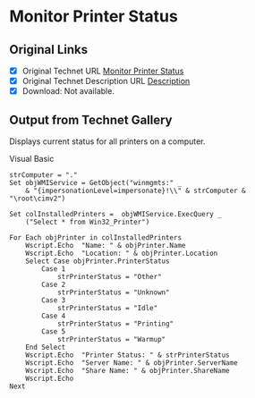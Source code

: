 # Monitor Printer Status

## Original Links

- [x] Original Technet URL [Monitor Printer Status](https://gallery.technet.microsoft.com/37193df6-233e-4609-9514-efda5c8ef020)
- [x] Original Technet Description URL [Description](https://gallery.technet.microsoft.com/37193df6-233e-4609-9514-efda5c8ef020/description)
- [x] Download: Not available.

## Output from Technet Gallery

Displays current status for all printers on a computer.

Visual Basic

```
strComputer = "."
Set objWMIService = GetObject("winmgmts:" _
    & "{impersonationLevel=impersonate}!\\" & strComputer & "\root\cimv2")

Set colInstalledPrinters =  objWMIService.ExecQuery _
    ("Select * from Win32_Printer")

For Each objPrinter in colInstalledPrinters
    Wscript.Echo  "Name: " & objPrinter.Name
    Wscript.Echo  "Location: " & objPrinter.Location
    Select Case objPrinter.PrinterStatus
        Case 1
            strPrinterStatus = "Other"
        Case 2
            strPrinterStatus = "Unknown"
        Case 3
            strPrinterStatus = "Idle"
        Case 4
            strPrinterStatus = "Printing"
        Case 5
            strPrinterStatus = "Warmup"
    End Select
    Wscript.Echo  "Printer Status: " & strPrinterStatus
    Wscript.Echo  "Server Name: " & objPrinter.ServerName
    Wscript.Echo  "Share Name: " & objPrinter.ShareName
    Wscript.Echo
Next
```

